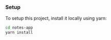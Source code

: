 ### Setup

To setup this project, install it locally using yarn:

```sh
cd notes-app
yarn install
```
